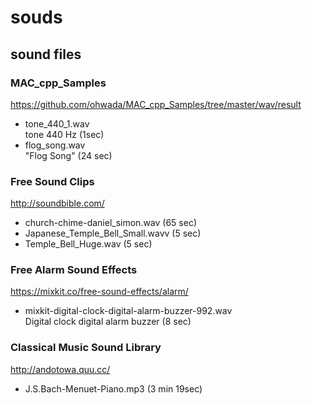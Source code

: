 souds
===============

## sound files

### MAC_cpp_Samples

https://github.com/ohwada/MAC_cpp_Samples/tree/master/wav/result </br>
- tone_440_1.wav  </br>
tone 440 Hz (1sec) </br>
- flog_song.wav </br>
"Flog Song"  (24 sec) </br>

### Free Sound Clips

http://soundbible.com/ <br/>
- church-chime-daniel_simon.wav (65 sec) </br>
- Japanese_Temple_Bell_Small.wavv  (5 sec) </br>
- Temple_Bell_Huge.wav  (5 sec) </br>

### Free Alarm Sound Effects

https://mixkit.co/free-sound-effects/alarm/ </br>
- mixkit-digital-clock-digital-alarm-buzzer-992.wav </br>
Digital clock digital alarm buzzer (8 sec) </br>

### Classical Music Sound Library

http://andotowa.quu.cc/ <br/>
- J.S.Bach-Menuet-Piano.mp3 (3 min 19sec)


